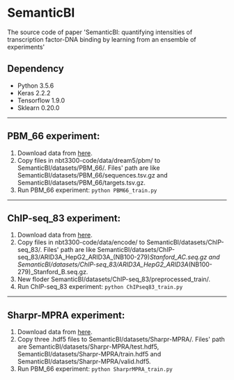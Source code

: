# SemanticBI
The source code of paper 'SemanticBI: quantifying intensities of transcription factor-DNA binding by learning from an ensemble of experiments'

## Dependency 
* Python 3.5.6
* Keras 2.2.2
* Tensorflow 1.9.0
* Sklearn 0.20.0

---

## PBM_66 experiment:
1. Download data from [here](http://tools.genes.toronto.edu/deepbind/nbtcode/).
2. Copy files in nbt3300-code/data/dream5/pbm/ to SemanticBI/datasets/PBM_66/. Files' path are like SemanticBI/datasets/PBM_66/sequences.tsv.gz and SemanticBI/datasets/PBM_66/targets.tsv.gz.
3. Run PBM_66 experiment:
`python PBM66_train.py`

---

## ChIP-seq_83 experiment:
1. Download data from [here](http://tools.genes.toronto.edu/deepbind/nbtcode/).
2. Copy files in nbt3300-code/data/encode/ to SemanticBI/datasets/ChIP-seq_83/. Files' path are like SemanticBI/datasets/ChIP-seq_83/ARID3A_HepG2_ARID3A_(NB100-279)_Stanford_AC.seq.gz and SemanticBI/datasets/ChIP-seq_83/ARID3A_HepG2_ARID3A_(NB100-279)_Stanford_B.seq.gz.
3. New floder SemanticBI/datasets/ChIP-seq_83/preprocessed_train/.
4. Run ChIP-seq_83 experiment:
`python ChIPseq83_train.py`

---

## Sharpr-MPRA experiment:
1. Download data from [here](http://mitra.stanford.edu/kundaje/projects/mpra/data/).
2. Copy three .hdf5 files to SemanticBI/datasets/Sharpr-MPRA/. Files' path are SemanticBI/datasets/Sharpr-MPRA/test.hdf5, SemanticBI/datasets/Sharpr-MPRA/train.hdf5 and SemanticBI/datasets/Sharpr-MPRA/valid.hdf5.
3. Run PBM_66 experiment:
`python SharprMPRA_train.py`
